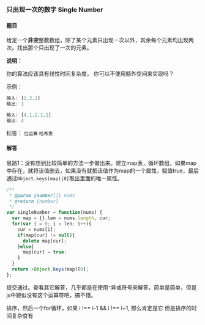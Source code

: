 ### 只出现一次的数字 Single Number 

#### 题目

给定一个**非空**整数数组，除了某个元素只出现一次以外，其余每个元素均出现两次。找出那个只出现了一次的元素。

**说明：**

你的算法应该具有线性时间复杂度。 你可以不使用额外空间来实现吗？

示例：

```javascript
输入: [2,2,1]
输出: 1

输入: [4,1,2,1,2]
输出: 4
```

标签： `位运算` `哈希表`

#### 解答

思路1：没有想到比较简单的方法一步做出来。建立map表，循环数组，如果map中存在，就将该值删去，如果没有就把该值作为map的一个属性，赋值true，最后通过`Object.keys(map)[0]`取出里面的唯一属性。

```javascript
/**
 * @param {number[]} nums
 * @return {number}
 */
var singleNumber = function(nums) {
  var map = {},len = nums.length, cur;
  for(var i = 0; i < len; i++){
    cur = nums[i];
    if(map[cur] != null){
      delete map[cur];
    }else{
      map[cur] = true;
    }
  }
  return +Object.keys(map)[0];
};
```

提交通过。查看其它解答，几乎都是在使用`^`异或符号来解答，简单是简单，但是js中貌似没有这个运算符吧，搞不懂。


排序，然后一个for循环，如果 i !== i-1 && i !== i+1, 那么肯定是它
但是排序的时间复杂度有


